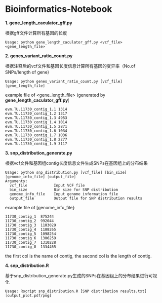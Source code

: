 # Bioinformatics-Notebook

**1. gene_length_caculator_gff.py**

根据gff文件计算所有基因的长度

```Usage: python gene_length_caculator_gff.py <vcf_file> <gene_length_file>```

**2. genes_variant_ratio_count.py**

根据注释后的vcf文件和基因长度信息计算所有基因的变异率（No.of SNPs/length of gene）

```Usage: python genes_variant_ratio_count.py [vcf_file] [gene_length_file]```

example file of <gene_length_file> (generated by **gene_length_caculator_gff.py**)
```
evm.TU.11730_contig_1.1	1314
evm.TU.11730_contig_1.2	1317
evm.TU.11730_contig_1.3	4953
evm.TU.11730_contig_1.4	1014
evm.TU.11730_contig_1.5	2871
evm.TU.11730_contig_1.6	1034
evm.TU.11730_contig_1.7	1036
evm.TU.11730_contig_1.8	2277
evm.TU.11730_contig_1.9	3117
```

**3. snp_distribution_generate.py**

根据vcf文件和基因组contig长度信息文件生成SNPs在基因组上的分布结果
```
Usage: python snp_distribution.py [vcf_file] [bin_size] [genome_info_file] [output_file]
Arguments:
  vcf_file            Input VCF file
  bin_size            Bin size for SNP distribution
  genome_info_file    Input genome information file
  output_file         Output file for SNP distribution results
```
example file of [genome_info_file]:

```
11730_contig_1	875244
11730_contig_2	992044
11730_contig_3	1103029
11730_contig_4	1108265
11730_contig_5	1098254
11730_contig_6	1306259
11730_contig_7	1310228
11730_contig_8	1334465
```

the first col is the name of contig, the second col is the length of contig.

**4. snp_distribution.R**

基于snp_distribution_generate.py生成的SNPs在基因组上的分布结果进行可视化

```Usage: Rscript snp_distribution.R [SNP distribution results.txt] [output_plot.pdf/png]```
